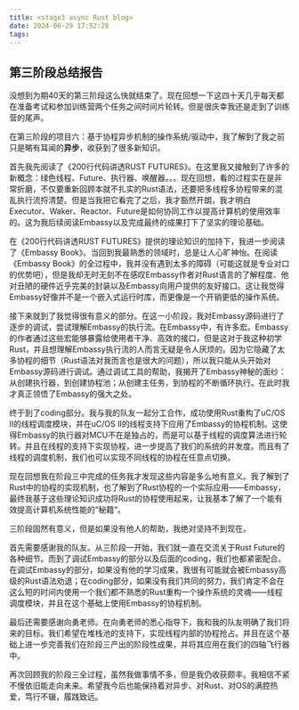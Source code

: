 ```yaml
---
title: <stage3 async Rust blog>
date: 2024-06-29 17:52:28
tags:
---
```


## 第三阶段总结报告

没想到为期40天的第三阶段这么快就结束了。现在回想一下这四十天几乎每天都在准备考试和参加训练营两个任务之间时间片轮转。但是很庆幸我还是走到了训练营的尾声。

在第三阶段的项目六：基于协程异步机制的操作系统/驱动中，我了解到了我之前只是略有耳闻的**异步**，收获到了很多新知识。

首先我先阅读了《200行代码讲透RUST FUTURES》。在这里我又接触到了许多的新概念：绿色线程、Future、执行器、唤醒器。。。现在回想，看的过程实在是非常折磨，不仅要重新回顾本就不扎实的Rust语法，还要把多线程多协程带来的混乱执行流捋清楚。但是当我把它看完了之后，我才豁然开朗，我才明白Executor、Waker、Reactor、Future是如何协同工作以提高计算机的使用效率的。这为我后续阅读Embassy以及完成最终的成果打下了坚实的理论基础。

在《200行代码讲透RUST FUTURES》提供的理论知识的加持下，我进一步阅读了《Embassy Book》。当回到我最熟悉的领域时，总是让人心旷神怡。在阅读《Embassy Book》的全过程中，我并没有遇到太多的障碍（可能这就是专业对口的优势吧），但是我却无时无刻不在感叹Embassy作者对Rust语言的了解程度、他对丑陋的硬件近乎完美的封装以及Embassy向用户提供的友好接口。这让我觉得Embassy好像并不是一个嵌入式运行时库，而更像是一个开销更低的操作系统。

接下来就到了我觉得很有意义的部分。在这一小阶段，我对Embassy源码进行了逐步的调试，尝试理解Embassy的执行流。在Embassy中，有许多宏。Embassy的作者通过这些宏能够暴露给使用者干净、高效的接口，但是这对于我这种初学Rust，并且想理解Embassy执行流的人而言无疑是令人厌烦的。因为它隐藏了太多协程的细节（Rust语法对我而言也是很大的问题），所以我只能从头开始对Embassy源码进行调试。通过调试工具的帮助，我揭开了Embassy神秘的面纱：从创建执行器，到创建协程池；从创建主任务，到协程的不断循环执行。在此时我才真正领悟了Embassy的强大之处。

终于到了coding部分。我与我的队友一起分工合作，成功使用Rust重构了uC/OS II的线程调度模块，并在uC/OS II的线程支持下应用了Embassy的协程机制。这使得Embassy的执行器对MCU不在是独占的，而是可以基于线程的调度算法进行轮转。并且在线程的支持下实现协程，进一步提高了我们的系统的并发度。而且有了线程的调度机制，我们也可以实现不同线程的协程在任意点切换。

现在回想我在阶段三中完成的任务我才发现这些内容是多么地有意义。我了解到了Rust中的协程的实现机制，也了解到了Rust协程的一个实际应用——Embassy，最终我基于这些理论知识成功将Rust的协程使用起来，让我基本了解了一个能有效提高计算机系统性能的“秘籍“。

三阶段固然有意义，但是如果没有他人的帮助，我绝对坚持不到现在。

首先需要感谢我的队友。从三阶段一开始，我们就一直在交流关于Rust Future的各种细节。而到了调试Embassy的部分以及后面的coding，我们也都紧密配合。在调试Embassy的部分，如果没有他的学习成果，我很有可能就会被Embassy高级的Rust语法劝退；在coding部分，如果没有我们共同的努力，我们肯定不会在这么短的时间内使用一个我们都不熟悉的Rust重构一个操作系统的灵魂——线程调度模块，并且在这个基础上使用Embassy的协程机制。

最后还需要感谢向勇老师。在向勇老师的悉心指导下，我和我的队友明确了我们将来的目标。我们希望在堆栈池的支持下，实现线程内部的协程抢占。并且在这个基础上进一步完善我们在阶段三产出的阶段性成果，并将其应用在我们的四轴飞行器中。

再次回顾我的阶段三全过程，虽然我做事情不多，但是我仍收获颇丰。我相信不紧不慢依旧能走向未来。希望我今后也能保持着对异步、对Rust、对OS的满腔热爱，笃行不辍，履践致远。
